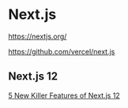 # Next.js

<https://nextjs.org/>

<https://github.com/vercel/next.js>

## Next.js 12

[5 New Killer Features of Next.js 12](https://betterprogramming.pub/5-new-killer-features-of-next-js-12-dfd1d766b539)
